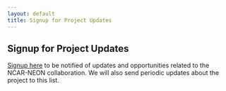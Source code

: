 ```yaml
---
layout: default
title: Signup for Project Updates
---
```


## Signup for Project Updates

[Signup here](https://groups.google.com/a/ucar.edu/g/ncar-neon/) to be notified of updates and opportunities related to the NCAR-NEON collaboration. We will also send periodic updates about the project to this list. 



